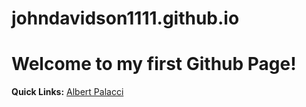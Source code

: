 # johndavidson1111.github.io




# Welcome to my first Github Page!

**Quick Links:** [Albert Palacci](http://vimeo.com/albertpalacci)
